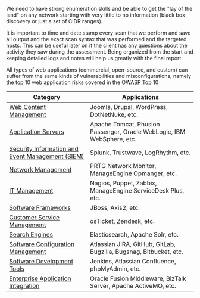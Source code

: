 We need to have strong enumeration skills and be able to get the "lay of the land" on any network starting with very little to no information (black box discovery or just a set of CIDR ranges).


It is important to time and date stamp every scan that we perform and save all output and the exact scan syntax that was performed and the targeted hosts. This can be useful later on if the client has any questions about the activity they saw during the assessment. Being organized from the start and keeping detailed logs and notes will help us greatly with the final report.

All types of web applications (commercial, open-source, and custom) can suffer from the same kinds of vulnerabilities and misconfigurations, namely the top 10 web application risks covered in the [OWASP Top 10](https://owasp.org/www-project-top-ten/)

|**Category**|**Applications**|
|---|---|
|[Web Content Management](https://enlyft.com/tech/web-content-management)|Joomla, Drupal, WordPress, DotNetNuke, etc.|
|[Application Servers](https://enlyft.com/tech/application-servers)|Apache Tomcat, Phusion Passenger, Oracle WebLogic, IBM WebSphere, etc.|
|[Security Information and Event Management (SIEM)](https://enlyft.com/tech/security-information-and-event-management-siem)|Splunk, Trustwave, LogRhythm, etc.|
|[Network Management](https://enlyft.com/tech/network-management)|PRTG Network Monitor, ManageEngine Opmanger, etc.|
|[IT Management](https://enlyft.com/tech/it-management-software)|Nagios, Puppet, Zabbix, ManageEngine ServiceDesk Plus, etc.|
|[Software Frameworks](https://enlyft.com/tech/software-frameworks)|JBoss, Axis2, etc.|
|[Customer Service Management](https://enlyft.com/tech/customer-service-management)|osTicket, Zendesk, etc.|
|[Search Engines](https://enlyft.com/tech/search-engines)|Elasticsearch, Apache Solr, etc.|
|[Software Configuration Management](https://enlyft.com/tech/software-configuration-management)|Atlassian JIRA, GitHub, GitLab, Bugzilla, Bugsnag, Bitbucket, etc.|
|[Software Development Tools](https://enlyft.com/tech/software-development-tools)|Jenkins, Atlassian Confluence, phpMyAdmin, etc.|
|[Enterprise Application Integration](https://enlyft.com/tech/enterprise-application-integration)|Oracle Fusion Middleware, BizTalk Server, Apache ActiveMQ, etc.|